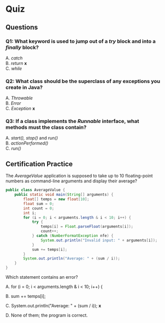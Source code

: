 # Quiz  

## Questions  

### Q1: What keyword is used to jump out of a *try* block and into a *finally* block?  

A. *catch*  
B. *return* **x**  
C. *while*  

### Q2: What class should be the superclass of any exceptions you create in Java?  

A. *Throwable*  
B. *Error*  
C. *Exception* **x**  

### Q3: If a class implements the *Runnable* interface, what methods must the class contain?  

A. *start(), stop()* and *run()*  
B. *actionPerformed()*  
C. *run()*  

## Certification Practice  

The *AverageValue* application is supposed to take up to 10 floating-point numbers as command-line arguments and display their average?  

```java
public class AverageValue {
    public static void main(String[] arguments) {
        float[] temps = new float[10];
        float sum = 0;
        int count = 0;
        int i;
        for (i = 0; i < arguments.length & i < 10; i++) {
            try {
                temps[i] = Float.parseFloat(arguments[i]);
                count++;
            } catch (NumberFormatException nfe) {
                System.out.println("Invalid input: " + arguments[i]);
            }
            sum += temps[i];
        }
        System.out.println("Average: " + (sum / i));
    }
}
```

Which statement contains an error?

A. for (i = 0; i < arguments.length & i < 10; i++) {  

B. sum += temps[i]; 

C. System.out.println("Average: " + (sum / i)); **x**   

D. None of them; the program is correct.  